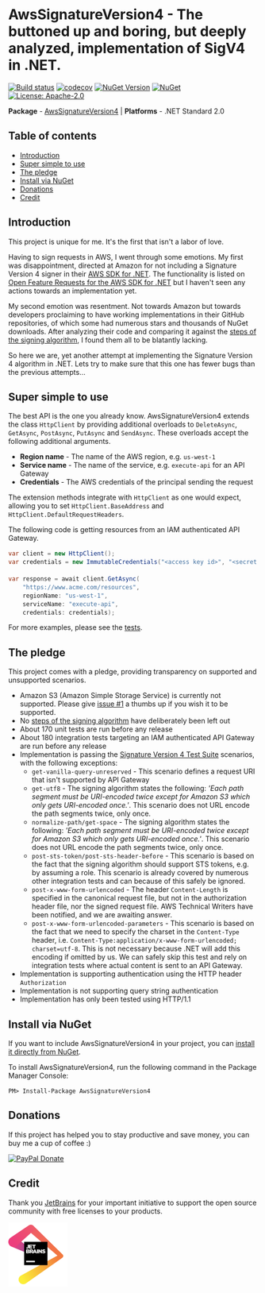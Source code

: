 # AwsSignatureVersion4 - The buttoned up and boring, but deeply analyzed, implementation of SigV4 in .NET.

[![Build status](https://ci.appveyor.com/api/projects/status/bh71gd22ogf2ogvl/branch/master?svg=true)](https://ci.appveyor.com/project/FantasticFiasco/aws-signature-version-4)
[![codecov](https://codecov.io/gh/FantasticFiasco/aws-signature-version-4/branch/master/graph/badge.svg)](https://codecov.io/gh/FantasticFiasco/aws-signature-version-4)
[![NuGet Version](http://img.shields.io/nuget/v/AwsSignatureVersion4.svg?style=flat)](https://www.nuget.org/packages/AwsSignatureVersion4/)
[![NuGet](https://img.shields.io/nuget/dt/AwsSignatureVersion4.svg)](https://www.nuget.org/packages/AwsSignatureVersion4/)
[![License: Apache-2.0](https://img.shields.io/badge/license-Apache--2.0-blue.svg)](https://raw.githubusercontent.com/FantasticFiasco/aws-signature-version-4/master/LICENSE)

__Package__ - [AwsSignatureVersion4](https://www.nuget.org/packages/AwsSignatureVersion4)
| __Platforms__ - .NET Standard 2.0

## Table of contents

- [Introduction](#introduction)
- [Super simple to use](#super-simple-to-use)
- [The pledge](#the-pledge)
- [Install via NuGet](#install-via-nuget)
- [Donations](#donations)
- [Credit](#credit)

## Introduction

This project is unique for me. It's the first that isn't a labor of love.

Having to sign requests in AWS, I went through some emotions. My first was disappointment, directed at Amazon for not including a Signature Version 4 signer in their [AWS SDK for .NET](https://aws.amazon.com/sdk-for-net/). The functionality is listed on [Open Feature Requests for the AWS SDK for .NET](https://github.com/aws/aws-sdk-net/blob/master/FEATURE_REQUESTS.md) but I haven't seen any actions towards an implementation yet.

My second emotion was resentment. Not towards Amazon but towards developers proclaiming to have working implementations in their GitHub repositories, of which some had numerous stars and thousands of NuGet downloads. After analyzing their code and comparing it against the [steps of the signing algorithm](https://docs.aws.amazon.com/general/latest/gr/sigv4_signing.html), I found them all to be blatantly lacking.

So here we are, yet another attempt at implementing the Signature Version 4 algorithm in .NET. Lets try to make sure that this one has fewer bugs than the previous attempts...

## Super simple to use

The best API is the one you already know. AwsSignatureVersion4 extends the class `HttpClient` by providing additional overloads to `DeleteAsync`, `GetAsync`, `PostAsync`, `PutAsync` and `SendAsync`. These overloads accept the following additional arguments.

- **Region name** - The name of the AWS region, e.g. `us-west-1`
- **Service name** - The name of the service, e.g. `execute-api` for an API Gateway
- **Credentials** - The AWS credentials of the principal sending the request

The extension methods integrate with `HttpClient` as one would expect, allowing you to set `HttpClient.BaseAddress` and `HttpClient.DefaultRequestHeaders`.

The following code is getting resources from an IAM authenticated API Gateway.

```csharp
var client = new HttpClient();
var credentials = new ImmutableCredentials("<access key id>", "<secret access key>", null);

var response = await client.GetAsync(
    "https://www.acme.com/resources",
    regionName: "us-west-1",
    serviceName: "execute-api",
    credentials: credentials);
```

For more examples, please see the [tests](https://github.com/FantasticFiasco/aws-signature-version-4/tree/master/test).

## The pledge

This project comes with a pledge, providing transparency on supported and unsupported scenarios.

- Amazon S3 (Amazon Simple Storage Service) is currently not supported. Please give [issue #1](https://github.com/FantasticFiasco/aws-signature-version-4/issues/1) a thumbs up if you wish it to be supported.
- No [steps of the signing algorithm](https://docs.aws.amazon.com/general/latest/gr/sigv4_signing.html) have deliberately been left out
- About 170 unit tests are run before any release
- About 180 integration tests targeting an IAM authenticated API Gateway are run before any release
- Implementation is passing the [Signature Version 4 Test Suite](https://docs.aws.amazon.com/general/latest/gr/signature-v4-test-suite.html) scenarios, with the following exceptions:
    - `get-vanilla-query-unreserved` - This scenario defines a request URI that isn't supported by API Gateway
    - `get-utf8` - The signing algorithm states the following: *'Each path segment must be URI-encoded twice except for Amazon S3 which only gets URI-encoded once.'*. This scenario does not URL encode the path segments twice, only once.
    - `normalize-path/get-space` - The signing algorithm states the following: *'Each path segment must be URI-encoded twice except for Amazon S3 which only gets URI-encoded once.'*. This scenario does not URL encode the path segments twice, only once.
    - `post-sts-token/post-sts-header-before` - This scenario is based on the fact that the signing algorithm should support STS tokens, e.g. by assuming a role. This scenario is already covered by numerous other integration tests and can because of this safely be ignored.
    - `post-x-www-form-urlencoded` - The header `Content-Length` is specified in the canonical request file, but not in the authorization header file, nor the signed request file. AWS Technical Writers have been notified, and we are awaiting answer.
    - `post-x-www-form-urlencoded-parameters` - This scenario is based on the fact that we need to specify the charset in the `Content-Type` header, i.e. `Content-Type:application/x-www-form-urlencoded; charset=utf-8`. This is not necessary because .NET will add this encoding if omitted by us. We can safely skip this test and rely on integration tests where actual content is sent to an API Gateway.
- Implementation is supporting authentication using the HTTP header `Authorization`
- Implementation is not supporting query string authentication
- Implementation has only been tested using HTTP/1.1

## Install via NuGet

If you want to include AwsSignatureVersion4 in your project, you can [install it directly from NuGet](https://www.nuget.org/packages/AwsSignatureVersion4/).

To install AwsSignatureVersion4, run the following command in the Package Manager Console:

```
PM> Install-Package AwsSignatureVersion4
```

## Donations

If this project has helped you to stay productive and save money, you can buy me a cup of coffee :)

[![PayPal Donate](https://img.shields.io/badge/Donate-PayPal-green.svg)](https://www.paypal.me/FantasticFiasco)

## Credit

Thank you [JetBrains](https://www.jetbrains.com/) for your important initiative to support the open source community with free licenses to your products.

![JetBrains](./doc/resources/jetbrains.png)

